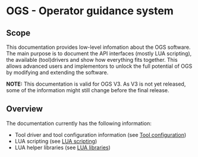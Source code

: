 # OGS - Operator guidance system

## Scope

This documentation provides low-level infomation about the OGS software. 
The main purpose is to document the API interfaces (mostly LUA scripting), the available (tool)drivers and show how everything fits together. 
This allows advanced users and implementors to unlock the full potential 
of OGS by modifying and extending the software.

**NOTE:** This documentation is valid for OGS V3. As V3 is not yet released, some of the information might still change before the final release.

## Overview

The documentation currently has the following information:

- Tool driver and tool configuration information (see [Tool configuration](/docs/tools/README.md))
- LUA scripting (see [LUA scripting](/docs/v3/getting-started.md))
- LUA helper libraries (see [LUA libraries](/docs/libs/README.md))

